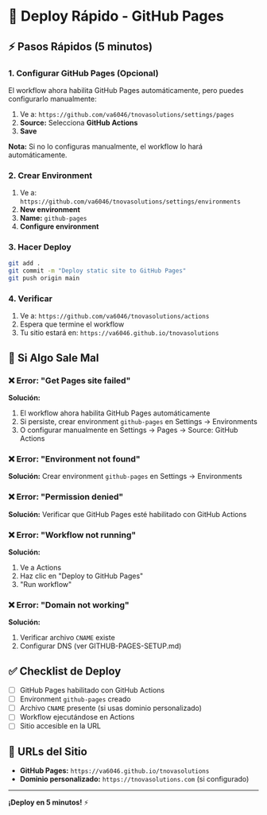 # 🚀 Deploy Rápido - GitHub Pages

## ⚡ Pasos Rápidos (5 minutos)

### 1. Configurar GitHub Pages (Opcional)
El workflow ahora habilita GitHub Pages automáticamente, pero puedes configurarlo manualmente:

1. Ve a: `https://github.com/va6046/tnovasolutions/settings/pages`
2. **Source:** Selecciona **GitHub Actions**
3. **Save**

**Nota:** Si no lo configuras manualmente, el workflow lo hará automáticamente.

### 2. Crear Environment
1. Ve a: `https://github.com/va6046/tnovasolutions/settings/environments`
2. **New environment**
3. **Name:** `github-pages`
4. **Configure environment**

### 3. Hacer Deploy
```bash
git add .
git commit -m "Deploy static site to GitHub Pages"
git push origin main
```

### 4. Verificar
1. Ve a: `https://github.com/va6046/tnovasolutions/actions`
2. Espera que termine el workflow
3. Tu sitio estará en: `https://va6046.github.io/tnovasolutions`

## 🔧 Si Algo Sale Mal

### ❌ Error: "Get Pages site failed"
**Solución:** 
1. El workflow ahora habilita GitHub Pages automáticamente
2. Si persiste, crear environment `github-pages` en Settings → Environments
3. O configurar manualmente en Settings → Pages → Source: GitHub Actions

### ❌ Error: "Environment not found"
**Solución:** Crear environment `github-pages` en Settings → Environments

### ❌ Error: "Permission denied"
**Solución:** Verificar que GitHub Pages esté habilitado con GitHub Actions

### ❌ Error: "Workflow not running"
**Solución:** 
1. Ve a Actions
2. Haz clic en "Deploy to GitHub Pages"
3. "Run workflow"

### ❌ Error: "Domain not working"
**Solución:** 
1. Verificar archivo `CNAME` existe
2. Configurar DNS (ver GITHUB-PAGES-SETUP.md)

## ✅ Checklist de Deploy

- [ ] GitHub Pages habilitado con GitHub Actions
- [ ] Environment `github-pages` creado
- [ ] Archivo `CNAME` presente (si usas dominio personalizado)
- [ ] Workflow ejecutándose en Actions
- [ ] Sitio accesible en la URL

## 🎯 URLs del Sitio

- **GitHub Pages:** `https://va6046.github.io/tnovasolutions`
- **Dominio personalizado:** `https://tnovasolutions.com` (si configurado)

---

**¡Deploy en 5 minutos!** ⚡
